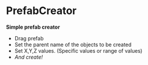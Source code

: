 # PrefabCreator
**Simple prefab creator**
- Drag prefab
- Set the parent name of the objects to be created
- Set X,Y,Z values. (Specific values or range of values)
- *And create!*
